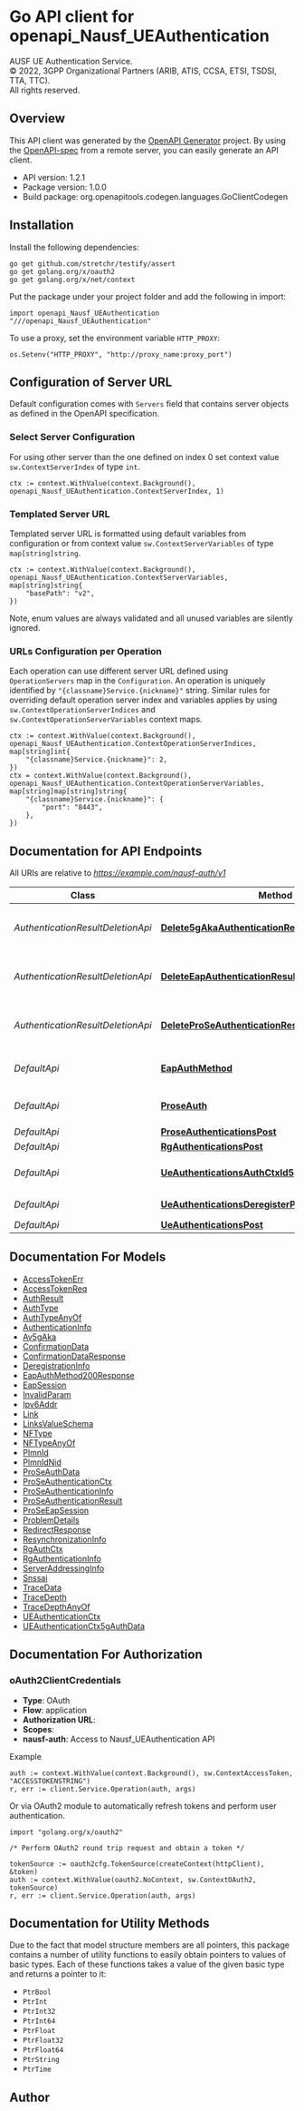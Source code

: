 # Go API client for openapi_Nausf_UEAuthentication

AUSF UE Authentication Service.  
© 2022, 3GPP Organizational Partners (ARIB, ATIS, CCSA, ETSI, TSDSI, TTA, TTC).  
All rights reserved.


## Overview
This API client was generated by the [OpenAPI Generator](https://openapi-generator.tech) project.  By using the [OpenAPI-spec](https://www.openapis.org/) from a remote server, you can easily generate an API client.

- API version: 1.2.1
- Package version: 1.0.0
- Build package: org.openapitools.codegen.languages.GoClientCodegen

## Installation

Install the following dependencies:

```shell
go get github.com/stretchr/testify/assert
go get golang.org/x/oauth2
go get golang.org/x/net/context
```

Put the package under your project folder and add the following in import:

```golang
import openapi_Nausf_UEAuthentication "///openapi_Nausf_UEAuthentication"
```

To use a proxy, set the environment variable `HTTP_PROXY`:

```golang
os.Setenv("HTTP_PROXY", "http://proxy_name:proxy_port")
```

## Configuration of Server URL

Default configuration comes with `Servers` field that contains server objects as defined in the OpenAPI specification.

### Select Server Configuration

For using other server than the one defined on index 0 set context value `sw.ContextServerIndex` of type `int`.

```golang
ctx := context.WithValue(context.Background(), openapi_Nausf_UEAuthentication.ContextServerIndex, 1)
```

### Templated Server URL

Templated server URL is formatted using default variables from configuration or from context value `sw.ContextServerVariables` of type `map[string]string`.

```golang
ctx := context.WithValue(context.Background(), openapi_Nausf_UEAuthentication.ContextServerVariables, map[string]string{
	"basePath": "v2",
})
```

Note, enum values are always validated and all unused variables are silently ignored.

### URLs Configuration per Operation

Each operation can use different server URL defined using `OperationServers` map in the `Configuration`.
An operation is uniquely identified by `"{classname}Service.{nickname}"` string.
Similar rules for overriding default operation server index and variables applies by using `sw.ContextOperationServerIndices` and `sw.ContextOperationServerVariables` context maps.

```golang
ctx := context.WithValue(context.Background(), openapi_Nausf_UEAuthentication.ContextOperationServerIndices, map[string]int{
	"{classname}Service.{nickname}": 2,
})
ctx = context.WithValue(context.Background(), openapi_Nausf_UEAuthentication.ContextOperationServerVariables, map[string]map[string]string{
	"{classname}Service.{nickname}": {
		"port": "8443",
	},
})
```

## Documentation for API Endpoints

All URIs are relative to *https://example.com/nausf-auth/v1*

Class | Method | HTTP request | Description
------------ | ------------- | ------------- | -------------
*AuthenticationResultDeletionApi* | [**Delete5gAkaAuthenticationResult**](docs/AuthenticationResultDeletionApi.md#delete5gakaauthenticationresult) | **Delete** /ue-authentications/{authCtxId}/5g-aka-confirmation | Deletes the authentication result in the UDM
*AuthenticationResultDeletionApi* | [**DeleteEapAuthenticationResult**](docs/AuthenticationResultDeletionApi.md#deleteeapauthenticationresult) | **Delete** /ue-authentications/{authCtxId}/eap-session | Deletes the authentication result in the UDM
*AuthenticationResultDeletionApi* | [**DeleteProSeAuthenticationResult**](docs/AuthenticationResultDeletionApi.md#deleteproseauthenticationresult) | **Delete** /prose-authentications/{authCtxId}/prose-auth | Deletes the authentication result in the UDM
*DefaultApi* | [**EapAuthMethod**](docs/DefaultApi.md#eapauthmethod) | **Post** /ue-authentications/{authCtxId}/eap-session | 
*DefaultApi* | [**ProseAuth**](docs/DefaultApi.md#proseauth) | **Post** /prose-authentications/{authCtxId}/prose-auth | 
*DefaultApi* | [**ProseAuthenticationsPost**](docs/DefaultApi.md#proseauthenticationspost) | **Post** /prose-authentications | 
*DefaultApi* | [**RgAuthenticationsPost**](docs/DefaultApi.md#rgauthenticationspost) | **Post** /rg-authentications | 
*DefaultApi* | [**UeAuthenticationsAuthCtxId5gAkaConfirmationPut**](docs/DefaultApi.md#ueauthenticationsauthctxid5gakaconfirmationput) | **Put** /ue-authentications/{authCtxId}/5g-aka-confirmation | 
*DefaultApi* | [**UeAuthenticationsDeregisterPost**](docs/DefaultApi.md#ueauthenticationsderegisterpost) | **Post** /ue-authentications/deregister | 
*DefaultApi* | [**UeAuthenticationsPost**](docs/DefaultApi.md#ueauthenticationspost) | **Post** /ue-authentications | 


## Documentation For Models

 - [AccessTokenErr](docs/AccessTokenErr.md)
 - [AccessTokenReq](docs/AccessTokenReq.md)
 - [AuthResult](docs/AuthResult.md)
 - [AuthType](docs/AuthType.md)
 - [AuthTypeAnyOf](docs/AuthTypeAnyOf.md)
 - [AuthenticationInfo](docs/AuthenticationInfo.md)
 - [Av5gAka](docs/Av5gAka.md)
 - [ConfirmationData](docs/ConfirmationData.md)
 - [ConfirmationDataResponse](docs/ConfirmationDataResponse.md)
 - [DeregistrationInfo](docs/DeregistrationInfo.md)
 - [EapAuthMethod200Response](docs/EapAuthMethod200Response.md)
 - [EapSession](docs/EapSession.md)
 - [InvalidParam](docs/InvalidParam.md)
 - [Ipv6Addr](docs/Ipv6Addr.md)
 - [Link](docs/Link.md)
 - [LinksValueSchema](docs/LinksValueSchema.md)
 - [NFType](docs/NFType.md)
 - [NFTypeAnyOf](docs/NFTypeAnyOf.md)
 - [PlmnId](docs/PlmnId.md)
 - [PlmnIdNid](docs/PlmnIdNid.md)
 - [ProSeAuthData](docs/ProSeAuthData.md)
 - [ProSeAuthenticationCtx](docs/ProSeAuthenticationCtx.md)
 - [ProSeAuthenticationInfo](docs/ProSeAuthenticationInfo.md)
 - [ProSeAuthenticationResult](docs/ProSeAuthenticationResult.md)
 - [ProSeEapSession](docs/ProSeEapSession.md)
 - [ProblemDetails](docs/ProblemDetails.md)
 - [RedirectResponse](docs/RedirectResponse.md)
 - [ResynchronizationInfo](docs/ResynchronizationInfo.md)
 - [RgAuthCtx](docs/RgAuthCtx.md)
 - [RgAuthenticationInfo](docs/RgAuthenticationInfo.md)
 - [ServerAddressingInfo](docs/ServerAddressingInfo.md)
 - [Snssai](docs/Snssai.md)
 - [TraceData](docs/TraceData.md)
 - [TraceDepth](docs/TraceDepth.md)
 - [TraceDepthAnyOf](docs/TraceDepthAnyOf.md)
 - [UEAuthenticationCtx](docs/UEAuthenticationCtx.md)
 - [UEAuthenticationCtx5gAuthData](docs/UEAuthenticationCtx5gAuthData.md)


## Documentation For Authorization



### oAuth2ClientCredentials


- **Type**: OAuth
- **Flow**: application
- **Authorization URL**: 
- **Scopes**: 
 - **nausf-auth**: Access to Nausf_UEAuthentication API

Example

```golang
auth := context.WithValue(context.Background(), sw.ContextAccessToken, "ACCESSTOKENSTRING")
r, err := client.Service.Operation(auth, args)
```

Or via OAuth2 module to automatically refresh tokens and perform user authentication.

```golang
import "golang.org/x/oauth2"

/* Perform OAuth2 round trip request and obtain a token */

tokenSource := oauth2cfg.TokenSource(createContext(httpClient), &token)
auth := context.WithValue(oauth2.NoContext, sw.ContextOAuth2, tokenSource)
r, err := client.Service.Operation(auth, args)
```


## Documentation for Utility Methods

Due to the fact that model structure members are all pointers, this package contains
a number of utility functions to easily obtain pointers to values of basic types.
Each of these functions takes a value of the given basic type and returns a pointer to it:

* `PtrBool`
* `PtrInt`
* `PtrInt32`
* `PtrInt64`
* `PtrFloat`
* `PtrFloat32`
* `PtrFloat64`
* `PtrString`
* `PtrTime`

## Author



